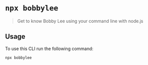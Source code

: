 # `npx bobbylee`

> Get to know Bobby Lee using your command line with node.js

## Usage

To use this CLI run the following command:

```sh
npx bobbylee
```
